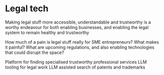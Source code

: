 # Legal tech
Making legal stuff more accessible, understandable and trustworthy is a worthy endeavour for both enabling businesses, and enabling the legal system to remain healthy and trustworthy

How much of a pain is legal stuff really for SME entrepreneurs? What makes it painful?
What are upcoming regulations, and also enabling technologies that could disrupt the space?

Platform for finding specialised trustworthy professional services
LLM tooling for legal work
LLM assisted search of patents and trademarks